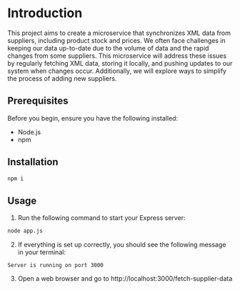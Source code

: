 # Introduction

This project aims to create a microservice that synchronizes XML data from suppliers, including product stock and prices. We often face challenges in keeping our data up-to-date due to the volume of data and the rapid changes from some suppliers. This microservice will address these issues by regularly fetching XML data, storing it locally, and pushing updates to our system when changes occur. Additionally, we will explore ways to simplify the process of adding new suppliers.

## Prerequisites

Before you begin, ensure you have the following installed:

* Node.js
* npm

## Installation
```bash
npm i
```

## Usage

1) Run the following command to start your Express server:

```bash
node app.js
```

2) If everything is set up correctly, you should see the following message in your terminal:

```arduino
Server is running on port 3000
```

3) Open a web browser and go to http://localhost:3000/fetch-supplier-data